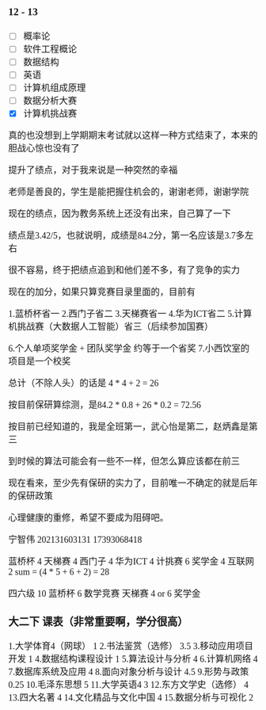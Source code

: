 <font face= "楷体" size = 4>

### 12 - 13
- [ ] 概率论
- [ ] 软件工程概论
- [ ] 数据结构
- [ ] 英语
- [ ] 计算机组成原理
- [ ] 数据分析大赛
- [x] 计算机挑战赛

真的也没想到上学期期末考试就以这样一种方式结束了，本来的胆战心惊也没有了

提升了绩点，对于我来说是一种突然的幸福

老师是善良的，学生是能把握住机会的，谢谢老师，谢谢学院

现在的绩点，因为教务系统上还没有出来，自己算了一下

绩点是3.42/5，也就说明，成绩是84.2分，第一名应该是3.7多左右

很不容易，终于把绩点追到和他们差不多，有了竞争的实力

现在的加分，如果只算竞赛目录里面的，目前有

1.蓝桥杯省一  2.西门子省二  3.天梯赛省一  4.华为ICT省二  5.计算机挑战赛（大数据人工智能）省三（后续参加国赛）

6.个人单项奖学金 + 团队奖学金 约等于一个省奖  7.小西饮室的项目是一个校奖 

总计（不除人头）的话是 4 * 4 + 2 = 26

按目前保研算综测，是84.2 * 0.8 + 26 * 0.2 = 72.56

按目前已经知道的，我是全班第一，武心怡是第二，赵炳鑫是第三

到时候的算法可能会有一些不一样，但怎么算应该都在前三

现在看来，至少先有保研的实力了，目前唯一不确定的就是后年的保研政策

心理健康的重修，希望不要成为阻碍吧。


宁智伟 202131603131 
17393068418

蓝桥杯  4
天梯赛  4
西门子  4
华为ICT 4
计挑赛  6
奖学金  4
互联网  2
sum = (4 * 5 + 6 + 2) = 28


四六级 10
蓝桥杯 6
数学竞赛
天梯赛 4 or 6
奖学金

### 大二下 课表（非常重要啊，学分很高）

1.大学体育4（网球） 1
2.书法鉴赏（选修）  3.5
3.移动应用项目开发  1
4.数据结构课程设计  1
5.算法设计与分析    4
6.计算机网络       4
7.数据库系统及应用  4
8.面向对象分析与设计 4.5
9.形势与政策        0.25
10.毛泽东思想       5
11.大学英语4       3
12.东方文学史（选修） 4
13.四大名著        4
14.文化精品与文化中国 4
15.数据分析与可视化   2
